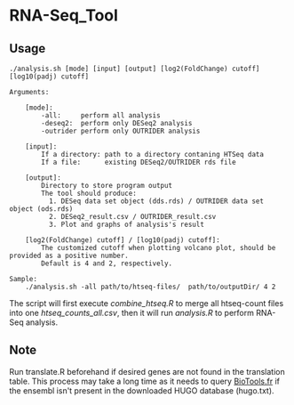 # RNA-Seq_Tool

## Usage
```
./analysis.sh [mode] [input] [output] [log2(FoldChange) cutoff] [log10(padj) cutoff]

Arguments:

    [mode]: 
        -all:     perform all analysis
        -deseq2:  perform only DESeq2 analysis
        -outrider perform only OUTRIDER analysis
        
    [input]:
        If a directory: path to a directory contaning HTSeq data
        If a file:      existing DESeq2/OUTRIDER rds file
        
    [output]:
        Directory to store program output
        The tool should produce:
          1. DESeq data set object (dds.rds) / OUTRIDER data set object (ods.rds)
          2. DESeq2_result.csv / OUTRIDER_result.csv
          3. Plot and graphs of analysis's result
          
    [log2(FoldChange) cutoff] / [log10(padj) cutoff]:
        The customized cutoff when plotting volcano plot, should be provided as a positive number.
        Default is 4 and 2, respectively.
        
Sample:
    ./analysis.sh -all path/to/htseq-files/  path/to/outputDir/ 4 2
```
The script will first execute *combine_htseq.R* to merge all htseq-count files into one *htseq_counts_all.csv*, then it will run *analysis.R* to perform RNA-Seq analysis.

## Note
Run translate.R beforehand if desired genes are not found in the translation table. This process may take a long time as it needs to query [BioTools.fr](https://biotools.fr/human/ensembl_symbol_converter) if the ensembl isn't present in the downloaded HUGO database (hugo.txt).
